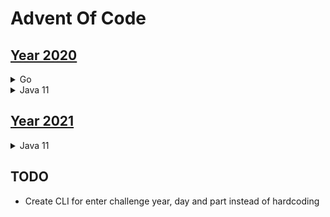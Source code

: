 # Advent Of Code

## [Year 2020](https://adventofcode.com/2020)
<details>

<summary>Go</summary>

- [day 1 ](go)* *
- [day 2 ](go)* *
- [day 3 ](go)* *
- [day 4 ](go)* *
- [day 5 ](go)* *
- [day 6 ](go)* *
- day 7
- day 8
- day 9
- [day 10](go)* *
- day 11
- day 12
- day 13
- day 14
- day 15
- day 16
- day 17
- day 18
- day 19
- day 20
- day 21
- day 22
- day 23
- day 24
- day 25

</details>

<details>
<summary>Java 11</summary>

- day 1 
- day 2 
- day 3 
- day 4 
- day 5 
- day 6 
- [day 7](java/src/com/wengkee/adventofcode/y2020/day7) * *
- [day 8](java/src/com/wengkee/adventofcode/y2020/day8) * *
- [day 9](java/src/com/wengkee/adventofcode/y2020/day9) * *
- day 10
- day 11
- day 12
- day 13
- day 14
- day 15
- day 16
- day 17
- day 18
- day 19
- day 20
- day 21
- day 22
- day 23
- day 24
- day 25
- 
</details>

## [Year 2021](https://adventofcode.com/2021)

<details>
<summary>Java 11</summary>

  - [day 1](java/src/com/wengkee/adventofcode/y2021/day1) * * 
  - [day 2](java/src/com/wengkee/adventofcode/y2021/day2) * *
  - [day 3](java/src/com/wengkee/adventofcode/y2021/day3) * *
  - [day 4](java/src/com/wengkee/adventofcode/y2021/day4) * *
  - [day 5](java/src/com/wengkee/adventofcode/y2021/day5) * *
  - [day 6](java/src/com/wengkee/adventofcode/y2021/day6) * *
  - day 7 
  - day 8 
  - day 9 
  - day 10
  - day 11
  - day 12
  - day 13
  - day 14
  - day 15
  - day 16
  - day 17
  - day 18
  - day 19
  - day 20
  - day 21
  - day 22
  - day 23
  - day 24
  - day 25
  - 
</details>

## TODO
  - Create CLI for enter challenge year, day and part instead of hardcoding 
